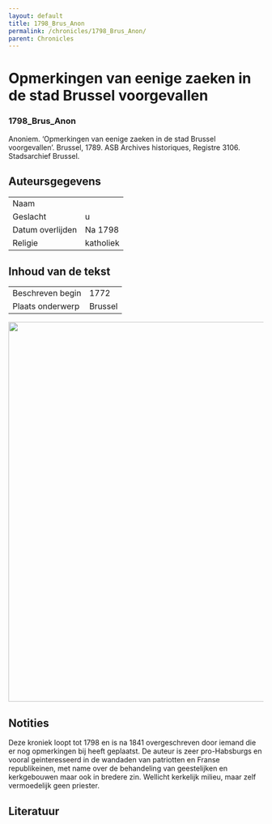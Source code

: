 ```yaml
---
layout: default
title: 1798_Brus_Anon
permalink: /chronicles/1798_Brus_Anon/
parent: Chronicles
--- 
```



# Opmerkingen van eenige zaeken in de stad Brussel voorgevallen 

### 1798_Brus_Anon 

Anoniem. ‘Opmerkingen van eenige zaeken in de stad Brussel voorgevallen’. Brussel, 1789. ASB Archives historiques, Registre 3106. Stadsarchief Brussel. 

## Auteursgegevens 

| | | 
| --------------- | --------------- | 
| Naam |   | 
| Geslacht | u | 
| Datum overlijden | Na 1798 | 
| Religie | katholiek | 

## Inhoud van de tekst 

| | | 
| --------------- | --------------- | 
| Beschreven begin | 1772 | 
| Plaats onderwerp | Brussel | 

[<img src="..\..\barplots_chronicles\1798_Brus_Anon.jpg" width="750"/>](..\..\barplots_chronicles\1798_Brus_Anon.jpg) 

## Notities 

Deze kroniek loopt tot 1798 en is na 1841 overgeschreven door iemand die er
nog opmerkingen bij heeft geplaatst. De auteur is zeer pro-Habsburgs en vooral
geinteresseerd in de wandaden van patriotten en Franse republikeinen, met name
over de behandeling van geestelijken en kerkgebouwen maar ook in bredere zin.
Wellicht kerkelijk milieu, maar zelf vermoedelijk geen priester.



## Literatuur 

